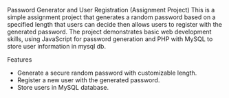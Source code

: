 Password Generator and User Registration (Assignment Project)
This is a simple assignment project that generates a random password based on a specified length that users can decide then allows users to register with the generated password. The project demonstrates basic web development skills, using JavaScript for password generation and PHP with MySQL to store user information in mysql db.

Features
- Generate a secure random password with customizable length.
- Register a new user with the generated password.
- Store users in MySQL database.
